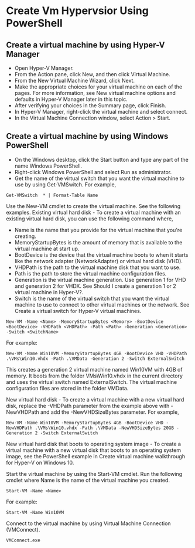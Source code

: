 # Create Vm Hypervsior Using PowerShell

## Create a virtual machine by using Hyper-V Manager

- Open Hyper-V Manager.
- From the Action pane, click New, and then click Virtual Machine.
- From the New Virtual Machine Wizard, click Next.
- Make the appropriate choices for your virtual machine on each of the pages. For more information, see New virtual machine options and defaults in Hyper-V Manager later in this topic.
- After verifying your choices in the Summary page, click Finish.
- In Hyper-V Manager, right-click the virtual machine and select connect.
- In the Virtual Machine Connection window, select Action > Start.

## Create a virtual machine by using Windows PowerShell
- On the Windows desktop, click the Start button and type any part of the name Windows PowerShell.
- Right-click Windows PowerShell and select Run as administrator.
- Get the name of the virtual switch that you want the virtual machine to use by using Get-VMSwitch. For example,
```
Get-VMSwitch  * | Format-Table Name
```

Use the New-VM cmdlet to create the virtual machine. See the following examples.
Existing virtual hard disk - To create a virtual machine with an existing virtual hard disk, you can use the following command where,

- Name is the name that you provide for the virtual machine that you're creating.
- MemoryStartupBytes is the amount of memory that is available to the virtual machine at start up.
- BootDevice is the device that the virtual machine boots to when it starts like the network adapter (NetworkAdapter) or virtual hard disk (VHD).
- VHDPath is the path to the virtual machine disk that you want to use.
- Path is the path to store the virtual machine configuration files.
- Generation is the virtual machine generation. Use generation 1 for VHD and generation 2 for VHDX. See Should I create a generation 1 or 2 virtual machine in Hyper-V?.
- Switch is the name of the virtual switch that you want the virtual machine to use to connect to other virtual machines or the network. See Create a virtual switch for Hyper-V virtual machines.
```
New-VM -Name <Name> -MemoryStartupBytes <Memory> -BootDevice <BootDevice> -VHDPath <VHDPath> -Path <Path> -Generation <Generation> -Switch <SwitchName>
```

For example:
```
New-VM -Name Win10VM -MemoryStartupBytes 4GB -BootDevice VHD -VHDPath .\VMs\Win10.vhdx -Path .\VMData -Generation 2 -Switch ExternalSwitch
```
This creates a generation 2 virtual machine named Win10VM with 4GB of memory. It boots from the folder VMs\Win10.vhdx in the current directory and uses the virtual switch named ExternalSwitch. The virtual machine configuration files are stored in the folder VMData.

New virtual hard disk - To create a virtual machine with a new virtual hard disk, replace the -VHDPath parameter from the example above with -NewVHDPath and add the -NewVHDSizeBytes parameter. For example,

```
New-VM -Name Win10VM -MemoryStartupBytes 4GB -BootDevice VHD -NewVHDPath .\VMs\Win10.vhdx -Path .\VMData -NewVHDSizeBytes 20GB -Generation 2 -Switch ExternalSwitch
```
New virtual hard disk that boots to operating system image - To create a virtual machine with a new virtual disk that boots to an operating system image, see the PowerShell example in Create virtual machine walkthrough for Hyper-V on Windows 10.

Start the virtual machine by using the Start-VM cmdlet. Run the following cmdlet where Name is the name of the virtual machine you created.
```
Start-VM -Name <Name>
```
For example:
```
Start-VM -Name Win10VM
```

Connect to the virtual machine by using Virtual Machine Connection (VMConnect).
```
VMConnect.exe
```
